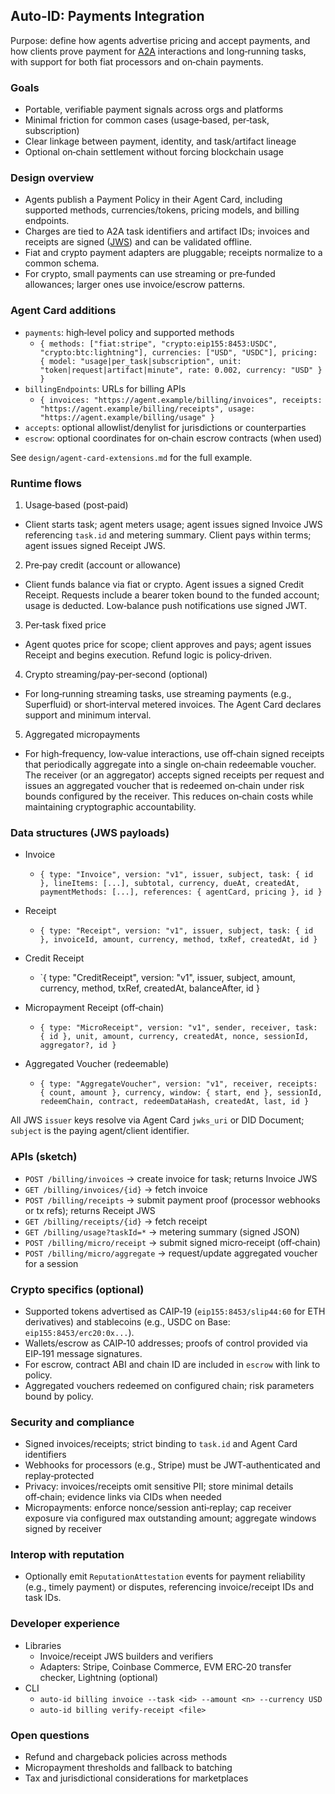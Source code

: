 ## Auto‑ID: Payments Integration

Purpose: define how agents advertise pricing and accept payments, and how clients prove payment for [A2A](../glossary.md#a2a-agent-to-agent) interactions and long‑running tasks, with support for both fiat processors and on‑chain payments.

### Goals

- Portable, verifiable payment signals across orgs and platforms
- Minimal friction for common cases (usage‑based, per‑task, subscription)
- Clear linkage between payment, identity, and task/artifact lineage
- Optional on‑chain settlement without forcing blockchain usage

### Design overview

- Agents publish a Payment Policy in their Agent Card, including supported methods, currencies/tokens, pricing models, and billing endpoints.
- Charges are tied to A2A task identifiers and artifact IDs; invoices and receipts are signed ([JWS](../glossary.md#jws-json-web-signature)) and can be validated offline.
- Fiat and crypto payment adapters are pluggable; receipts normalize to a common schema.
- For crypto, small payments can use streaming or pre‑funded allowances; larger ones use invoice/escrow patterns.

### Agent Card additions

- `payments`: high‑level policy and supported methods
  - `{ methods: ["fiat:stripe", "crypto:eip155:8453:USDC", "crypto:btc:lightning"], currencies: ["USD", "USDC"], pricing: { model: "usage|per_task|subscription", unit: "token|request|artifact|minute", rate: 0.002, currency: "USD" } }`
- `billingEndpoints`: URLs for billing APIs
  - `{ invoices: "https://agent.example/billing/invoices", receipts: "https://agent.example/billing/receipts", usage: "https://agent.example/billing/usage" }`
- `accepts`: optional allowlist/denylist for jurisdictions or counterparties
- `escrow`: optional coordinates for on‑chain escrow contracts (when used)

See `design/agent-card-extensions.md` for the full example.

### Runtime flows

1. Usage‑based (post‑paid)

- Client starts task; agent meters usage; agent issues signed Invoice JWS referencing `task.id` and metering summary. Client pays within terms; agent issues signed Receipt JWS.

2. Pre‑pay credit (account or allowance)

- Client funds balance via fiat or crypto. Agent issues a signed Credit Receipt. Requests include a bearer token bound to the funded account; usage is deducted. Low‑balance push notifications use signed JWT.

3. Per‑task fixed price

- Agent quotes price for scope; client approves and pays; agent issues Receipt and begins execution. Refund logic is policy‑driven.

4. Crypto streaming/pay‑per‑second (optional)

- For long‑running streaming tasks, use streaming payments (e.g., Superfluid) or short‑interval metered invoices. The Agent Card declares support and minimum interval.

5. Aggregated micropayments

- For high‑frequency, low‑value interactions, use off‑chain signed receipts that periodically aggregate into a single on‑chain redeemable voucher. The receiver (or an aggregator) accepts signed receipts per request and issues an aggregated voucher that is redeemed on‑chain under risk bounds configured by the receiver. This reduces on‑chain costs while maintaining cryptographic accountability.

### Data structures (JWS payloads)

- Invoice
  - `{ type: "Invoice", version: "v1", issuer, subject, task: { id }, lineItems: [...], subtotal, currency, dueAt, createdAt, paymentMethods: [...], references: { agentCard, pricing }, id }`
- Receipt
  - `{ type: "Receipt", version: "v1", issuer, subject, task: { id }, invoiceId, amount, currency, method, txRef, createdAt, id }`
- Credit Receipt

  - `{ type: "CreditReceipt", version: "v1", issuer, subject, amount, currency, method, txRef, createdAt, balanceAfter, id }

- Micropayment Receipt (off‑chain)
  - `{ type: "MicroReceipt", version: "v1", sender, receiver, task: { id }, unit, amount, currency, createdAt, nonce, sessionId, aggregator?, id }`
- Aggregated Voucher (redeemable)
  - `{ type: "AggregateVoucher", version: "v1", receiver, receipts: { count, amount }, currency, window: { start, end }, sessionId, redeemChain, contract, redeemDataHash, createdAt, last, id }`

All JWS `issuer` keys resolve via Agent Card `jwks_uri` or DID Document; `subject` is the paying agent/client identifier.

### APIs (sketch)

- `POST /billing/invoices` → create invoice for task; returns Invoice JWS
- `GET /billing/invoices/{id}` → fetch invoice
- `POST /billing/receipts` → submit payment proof (processor webhooks or tx refs); returns Receipt JWS
- `GET /billing/receipts/{id}` → fetch receipt
- `GET /billing/usage?taskId=*` → metering summary (signed JSON)
- `POST /billing/micro/receipt` → submit signed micro‑receipt (off‑chain)
- `POST /billing/micro/aggregate` → request/update aggregated voucher for a session

### Crypto specifics (optional)

- Supported tokens advertised as CAIP‑19 (`eip155:8453/slip44:60` for ETH derivatives) and stablecoins (e.g., USDC on Base: `eip155:8453/erc20:0x...`).
- Wallets/escrow as CAIP‑10 addresses; proofs of control provided via EIP‑191 message signatures.
- For escrow, contract ABI and chain ID are included in `escrow` with link to policy.
- Aggregated vouchers redeemed on configured chain; risk parameters bound by policy.

### Security and compliance

- Signed invoices/receipts; strict binding to `task.id` and Agent Card identifiers
- Webhooks for processors (e.g., Stripe) must be JWT‑authenticated and replay‑protected
- Privacy: invoices/receipts omit sensitive PII; store minimal details off‑chain; evidence links via CIDs when needed
- Micropayments: enforce nonce/session anti‑replay; cap receiver exposure via configured max outstanding amount; aggregate windows signed by receiver

### Interop with reputation

- Optionally emit `ReputationAttestation` events for payment reliability (e.g., timely payment) or disputes, referencing invoice/receipt IDs and task IDs.

### Developer experience

- Libraries
  - Invoice/receipt JWS builders and verifiers
  - Adapters: Stripe, Coinbase Commerce, EVM ERC‑20 transfer checker, Lightning (optional)
- CLI
  - `auto-id billing invoice --task <id> --amount <n> --currency USD`
  - `auto-id billing verify-receipt <file>`

### Open questions

- Refund and chargeback policies across methods
- Micropayment thresholds and fallback to batching
- Tax and jurisdictional considerations for marketplaces
